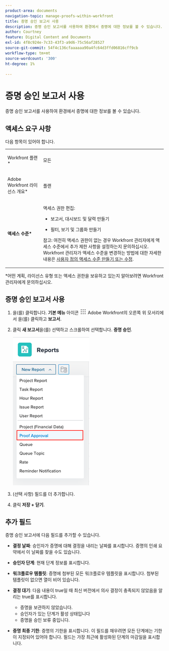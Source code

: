 ```yaml
---
product-area: documents
navigation-topic: manage-proofs-within-workfront
title: 증명 승인 보고서 사용
description: 증명 승인 보고서를 사용하여 환경에서 증명에 대한 정보를 볼 수 있습니다.
author: Courtney
feature: Digital Content and Documents
exl-id: 4f8c924e-7c33-43f3-a9d6-75c56af28527
source-git-commit: 54f4c136cfaaaaaa90a4fc64d3ffd06816cff9cb
workflow-type: tm+mt
source-wordcount: '300'
ht-degree: 1%

---
```


# 증명 승인 보고서 사용

증명 승인 보고서를 사용하여 환경에서 증명에 대한 정보를 볼 수 있습니다.

## 액세스 요구 사항

다음 항목이 있어야 합니다.

<table style="table-layout:auto"> 
 <col> 
 <col> 
 <tbody> 
  <tr> 
   <td role="rowheader"> <p>Workfront 플랜*</p> </td> 
   <td>모든</td> 
  </tr> 
  <tr> 
   <td role="rowheader"> <p>Adobe Workfront 라이선스 개요*</p> </td> 
   <td> <p>플랜</p> </td> 
  </tr> 
  <tr data-mc-conditions=""> 
   <td role="rowheader"><strong>액세스 수준*</strong> </td> 
   <td> <p>액세스 권한 편집:</p> 
    <ul> 
     <li> <p>보고서, 대시보드 및 달력 만들기</p> </li> 
     <li> <p>필터, 보기 및 그룹화 만들기</p> </li> 
    </ul> <p>참고: 여전히 액세스 권한이 없는 경우 Workfront 관리자에게 액세스 수준에서 추가 제한 사항을 설정하는지 문의하십시오. Workfront 관리자가 액세스 수준을 변경하는 방법에 대한 자세한 내용은 <a href="../../../administration-and-setup/add-users/configure-and-grant-access/create-modify-access-levels.md" class="MCXref xref">사용자 정의 액세스 수준 만들기 또는 수정</a>.</p> </td> 
  </tr> 
 </tbody> 
</table>

&#42;어떤 계획, 라이선스 유형 또는 액세스 권한을 보유하고 있는지 알아보려면 Workfront 관리자에게 문의하십시오.

## 증명 승인 보고서 사용

1. 을(를) 클릭합니다. **기본 메뉴** 아이콘 ![](assets/main-menu-icon.png) Adobe Workfront의 오른쪽 위 모서리에서 을(를) 클릭하고 **보고서**.
1. 클릭 **새 보고서**&#x200B;을(를) 선택하고 스크롤하여 선택합니다. **증명 승인**.

   ![](assets/proof-approval-report.png)

1. (선택 사항) 필드를 더 추가합니다.
1. 클릭 **저장 + 닫기**.

## 추가 필드

증명 승인 보고서에 다음 필드를 추가할 수 있습니다.

* **결정 날짜**: 승인자가 증명에 대해 결정을 내리는 날짜를 표시합니다. 증명의 인쇄 요약에서 이 날짜를 찾을 수도 있습니다.
* **승인자 단계**: 현재 단계 정보를 표시합니다.
* **워크플로우 템플릿**: 증명에 첨부된 모든 워크플로우 템플릿을 표시합니다. 첨부된 템플릿이 없으면 열이 비어 있습니다.
* **결정 대기**: 다음 내용이 true일 때 최신 버전에서 의사 결정이 충족되지 않았음을 알리는 true를 표시합니다.

   * 증명을 보관하지 않았습니다.
   * 승인자가 있는 단계가 활성 상태입니다
   * 증명을 승인 보류 중입니다.

* **증명 최종 기한**: 증명의 기한을 표시합니다. 이 필드를 채우려면 모든 단계에는 기한이 지정되어 있어야 합니다. 필드는 가장 최근에 활성화된 단계의 마감일을 표시합니다.

 
